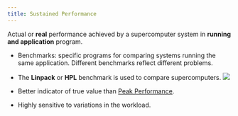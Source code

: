 ```yaml
---
title: Sustained Performance
---
```


Actual or **real** performance achieved by a supercomputer system in **running and application** program.

- Benchmarks: specific programs for comparing systems running the same application. Different benchmarks reflect different problems.
- The **Linpack** or **HPL** benchmark is used to compare supercomputers.
![](../attachments/cleanshot-2025-09-02-at-0938122x.png)

- Better indicator of true value than [Peak Performance](/high-performance-computing/peak-performance).
- Highly sensitive to variations in the workload.